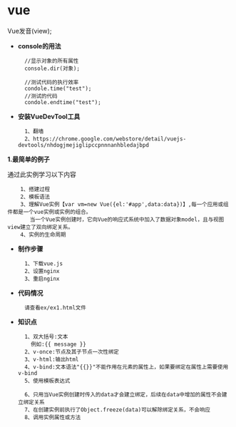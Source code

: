 vue
================

Vue发音(view);

* **console的用法** 

        //显示对象的所有属性
        console.dir(对象);
        
        //测试代码的执行效率
        condole.time("test");
        //测试的代码
        condole.endtime("test");

* **安装VueDevTool工具**         

        1、翻墙
        2、https://chrome.google.com/webstore/detail/vuejs-devtools/nhdogjmejiglipccpnnnanhbledajbpd
        
        
**1.最简单的例子**

通过此实例学习以下内容

        1、搭建过程
        2、模板语法
        3、理解Vue实例【var vm=new Vue({el:'#app',data:data})】,每一个应用或组件都是一个vue实例或实例的组合。
           当一个Vue实例创建时，它向Vue的响应式系统中加入了数据对象model，且与视图view建立了双向绑定关系。
        4、实例的生命周期

* **制作步骤**

        1、下载vue.js
        2、设置nginx
        3、重启nginx

* **代码情况**
        
        请查看ex/ex1.html文件

* **知识点**

        1、双大括号:文本
          例如:{{ message }}
        2、v-once:节点及其子节点一次性绑定
        3、v-html:输出html
        4、v-bind:文本语法"{{}}"不能作用在元素的属性上，如果要绑定在属性上需要使用v-bind
        5、使用模板表达式
        
        6、只用当Vue实例创建时传入的data才会建立绑定，后续在data中增加的属性不会建立绑定关系
        7、在创建实例前执行了Object.freeze(data)可以解除绑定关系，不会响应
        8、调用实例属性或方法
        
 